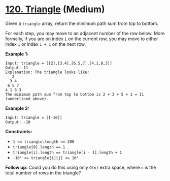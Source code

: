 # [120. Triangle][link] (Medium)

[link]: https://leetcode.com/problems/triangle/

Given a `triangle` array, return the minimum path sum from top to bottom.

For each step, you may move to an adjacent number of the row below. More formally, if you are on
index `i` on the current row, you may move to either index `i` or index `i + 1` on the next row.

**Example 1:**

```
Input: triangle = [[2],[3,4],[6,5,7],[4,1,8,3]]
Output: 11
Explanation: The triangle looks like:
   2
  3 4
 6 5 7
4 1 8 3
The minimum path sum from top to bottom is 2 + 3 + 5 + 1 = 11 (underlined above).
```

**Example 2:**

```
Input: triangle = [[-10]]
Output: -10
```

**Constraints:**

- `1 <= triangle.length <= 200`
- `triangle[0].length == 1`
- `triangle[i].length == triangle[i - 1].length + 1`
- `-10⁴ <= triangle[i][j] <= 10⁴`

**Follow up:** Could you do this using only `O(n)` extra space, where `n` is the total number of
rows in the triangle?
